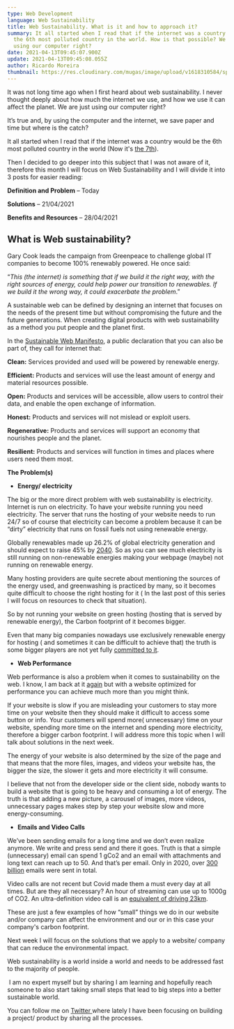 ```yaml
---
type: Web Development
language: Web Sustainability
title: Web Sustainability. What is it and how to approach it?
summary: It all started when I read that if the internet was a country would be
  the 6th most polluted country in the world. How is that possible? We are only
  using our computer right?
date: 2021-04-13T09:45:07.900Z
update: 2021-04-13T09:45:08.055Z
author: Ricardo Moreira
thumbnail: https://res.cloudinary.com/mugas/image/upload/v1618310584/spider%20web.jpg
---
```

It was not long time ago when I first heard about web sustainability. I never thought deeply about how much the internet we use, and how we use it can affect the planet. We are just using our computer right? 

It’s true and, by using the computer and the internet, we save paper and time but where is the catch?

It all started when I read that if the internet was a country would be the 6th most polluted country in the world (Now it's [the 7th](https://www.sustainablewebmanifesto.com/)).

Then I decided to go deeper into this subject that I was not aware of it, therefore this month I will focus on Web Sustainability and I will divide it into 3 posts for easier reading:

**Definition and Problem** – Today

**Solutions** – 21/04/2021

**Benefits and Resources** – 28/04/2021

## **What is Web sustainability?**

Gary Cook leads the campaign from Greenpeace to challenge global IT companies to become 100% renewably powered. He once said:

 “*This (the internet) is something that if we build it the right way, with the right sources of energy, could help power our transition to renewables. If we build it the wrong way, it could exacerbate the problem*.”

A sustainable web can be defined by designing an internet that focuses on the needs of the present time but without compromising the future and the future generations. When creating digital products with web sustainability as a method you put people and the planet first.  

In the [Sustainable Web Manifesto](https://www.sustainablewebmanifesto.com/), a public declaration that you can also be part of, they call for internet that:

**Clean:** Services provided and used will be powered by renewable energy.

**Efficient:** Products and services will use the least amount of energy and material resources possible.

**Open:** Products and services will be accessible, allow users to control their data, and enable the open exchange of information.

**Honest:** Products and services will not mislead or exploit users.

**Regenerative:** Products and services will support an economy that nourishes people and the planet.

**Resilient:** Products and services will function in times and places where users need them most.

**The Problem(s)**

* **Energy/ electricity**  

The big or the more direct problem with web sustainability is electricity. Internet is run on electricity. To have your website running you need electricity. The server that runs the hosting of your website needs to run 24/7 so of course that electricity can become a problem because it can be “dirty” electricity that runs on fossil fuels not using renewable energy. 

Globally renewables made up 26.2% of global electricity generation and should expect to raise 45% by [2040](https://www.c2es.org/content/renewable-energy/). So as you can see much electricity is still running on non-renewable energies making your webpage (maybe) not running on renewable energy.

Many hosting providers are quite secrete about mentioning the sources of the energy used, and greenwashing is practiced by many, so it becomes quite difficult to choose the right hosting for it ( In the last post of this series I will focus on resources to check that situation).

So by not running your website on green hosting (hosting that is served by renewable energy), the Carbon footprint of it becomes bigger.

Even that many big companies nowadays use exclusively renewable energy for hosting ( and sometimes it can be difficult to achieve that) the truth is some bigger players are not yet fully [committed to it](https://www.wired.co.uk/article/netflix-carbon-footprint). 

* **Web Performance**

Web performance is also a problem when it comes to sustainability on the web. I know, I am back at it [again](https://www.gscreations.io/blog/web-performance-what-is-it-and-how-to-improve-it) but with a website optimized for performance you can achieve much more than you might think. 

If your website is slow if you are misleading your customers to stay more time on your website then they should make it difficult to access some button or info. Your customers will spend more( unnecessary) time on your website, spending more time on the internet and spending more electricity, therefore a bigger carbon footprint. I will address more this topic when I will talk about solutions in the next week.

The energy of your website is also determined by the size of the page and that means that the more files, images, and videos your website has, the bigger the size, the slower it gets and more electricity it will consume.

I believe that not from the developer side or the client side, nobody wants to build a website that is going to be heavy and consuming a lot of energy. The truth is that adding a new picture, a carousel of images, more videos, unnecessary pages makes step by step your website slow and more energy-consuming.

* **Emails and Video Calls**

We’ve been sending emails for a long time and we don’t even realize anymore. We write and press send and there it goes. Truth is that a simple (unnecessary) email can spend 1 gCo2 and an email with attachments and long text can reach up to 50. And that’s per email. Only in 2020, over [300 billion](https://www.statista.com/statistics/456500/daily-number-of-e-mails-worldwide/) emails were sent in total.

Video calls are not recent but Covid made them a must every day at all times. But are they all necessary? An hour of streaming can use up to 1000g of CO2. An ultra-definition video call is an [equivalent of driving 23km](https://gerrymcgovern.com/the-hidden-pollution-cost-of-online-meetings/).

These are just a few examples of how “small” things we do in our website and/or company can affect the environment and our or in this case your company's carbon footprint.

Next week I will focus on the solutions that we apply to a website/ company that can reduce the environmental impact.

Web sustainability is a world inside a world and needs to be addressed fast to the majority of people.

 I am no expert myself but by sharing I am learning and hopefully reach someone to also start taking small steps that lead to big steps into a better sustainable world.

You can follow me on [Twitter ](https://twitter.com/mugas11)where lately I have been focusing on building a project/ product by sharing all the processes.